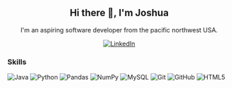 <div align="center">

## Hi there 👋, I'm Joshua

I'm an aspiring software developer from the pacific northwest USA. 

[![LinkedIn](https://img.shields.io/badge/-LinkedIn-0077B5?style=flat&logo=linkedin&logoColor=white)](https://www.linkedin.com/in/your-linkedin-profile)

</div>

### Skills
![Java](https://img.shields.io/badge/-Java-007396?style=flat&logo=java&logoColor=white)
![Python](https://img.shields.io/badge/Python-FFD43B?style=for-the-badge&logo=python&logoColor=blue)
![Pandas](https://img.shields.io/badge/Pandas-2C2D72?style=for-the-badge&logo=pandas&logoColor=white)
![NumPy](https://img.shields.io/badge/Numpy-777BB4?style=for-the-badge&logo=numpy&logoColor=white)
![MySQL](https://img.shields.io/badge/MySQL-005C84?style=for-the-badge&logo=mysql&logoColor=white)
![Git](https://img.shields.io/badge/GIT-E44C30?style=for-the-badge&logo=git&logoColor=white)
![GitHub](https://img.shields.io/badge/GitHub-100000?style=for-the-badge&logo=github&logoColor=white)
![HTML5](https://img.shields.io/badge/HTML5-E34F26?style=for-the-badge&logo=html5&logoColor=white)





<!--
**Josh-Liddell/Josh-Liddell** is a ✨ _special_ ✨ repository because its `README.md` (this file) appears on your GitHub profile.

Here are some ideas to get you started:

INFORMATION SYSTEMS major at usu

- 🔭 I’m currently working on ...
- 🌱 I’m currently learning ...
- 👯 I’m looking to collaborate on ...
- 🤔 I’m looking for help with ...
- 💬 Ask me about ...
- 📫 How to reach me: ...
- 😄 Pronouns: ...
- ⚡ Fun fact: ...
-->
